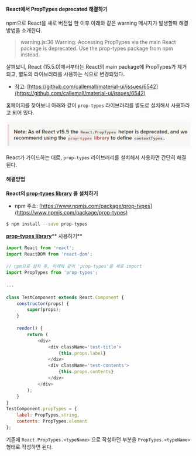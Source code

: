 #### React에서 PropTypes deprecated 해결하기

npm으로 React을 새로 버전업 한 이후 아래와 같은 warning 메시지가 발생할때 해결 방법을 소개한다.

> warning.js:36 Warning: Accessing PropTypes via the main React package is deprecated. Use the prop-types package from npm instead.

살펴보니, React \(15.5.0\)에서부터는 React의 main package에 PropTypes가 제거되고, 별도의 라이브러리를  사용하는 식으로 변경되었다.

* 참고: [https://github.com/callemall/material-ui/issues/6542](https://github.com/callemall/material-ui/issues/6542)

홈페이지를 찾아보니 아래와 같이 `prop-types` 라이브러리를 별도로 설치해서 사용하라고 되어 있다.

![](/assets/react-prop-types-guide.png)

React가 가이드하는 대로, `prop-types` 라이브러리를 설치해서 사용하면 간단히 해결된다.

#### 해결방법

**React의  **[**prop-types library**](https://www.npmjs.com/package/prop-types)** 을 설치하기**

* npm 주소: [https://www.npmjs.com/package/prop-types](https://www.npmjs.com/package/prop-types)

```bash
$ npm install --save prop-types
```

[**prop-types library**](https://www.npmjs.com/package/prop-types)** 사용하기**

```js
import React from 'react';
import ReactDOM from 'react-dom';

// npm으로 설치 후, 아래와 같이 'prop-types'을 새로 import 
import PropTypes from 'prop-types';

...

class TestComponent extends React.Component {
    constructor(props) {
        super(props);
    }

    render() {
        return (
            <div>
                <div className='test-title'>
                    {this.props.label}
                </div>
                <div className='test-contents'>
                    {this.props.contents}
                </div>
            </div>
        );
    }
}
TestComponent.propTypes = {
    label: PropTypes.string,
    contents: PropTypes.element
};
```

기존에 `React.PropTypes.<typeName>` 으로 작성하던 부분을 `PropTypes.<typeName>` 형태로 작성하면 된다.





